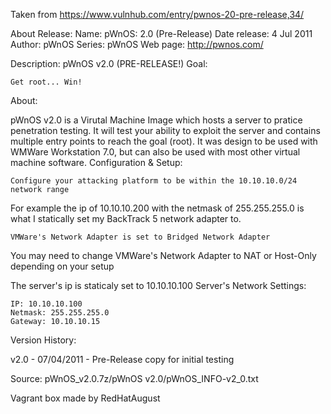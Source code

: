 Taken from https://www.vulnhub.com/entry/pwnos-20-pre-release,34/ 

About Release:
    Name: pWnOS: 2.0 (Pre-Release)
    Date release: 4 Jul 2011
    Author: pWnOS
    Series: pWnOS
    Web page: http://pwnos.com/

Description:
pWnOS v2.0 (PRE-RELEASE!)
Goal:

    Get root... Win!

About:

pWnOS v2.0 is a Virutal Machine Image which hosts a server to pratice penetration testing. It will test your ability to exploit the server and contains multiple entry points to reach the goal (root). It was design to be used with WMWare Workstation 7.0, but can also be used with most other virtual machine software.
Configuration & Setup:

    Configure your attacking platform to be within the 10.10.10.0/24 network range

For example the ip of 10.10.10.200 with the netmask of 255.255.255.0 is what I statically set my BackTrack 5 network adapter to.

    VMWare's Network Adapter is set to Bridged Network Adapter

You may need to change VMWare's Network Adapter to NAT or Host-Only depending on your setup

The server's ip is staticaly set to 10.10.10.100
Server's Network Settings:

    IP: 10.10.10.100
    Netmask: 255.255.255.0
    Gateway: 10.10.10.15

Version History:

v2.0 - 07/04/2011 - Pre-Release copy for initial testing

Source: pWnOS_v2.0.7z/pWnOS v2.0/pWnOS_INFO-v2_0.txt

Vagrant box made by RedHatAugust

